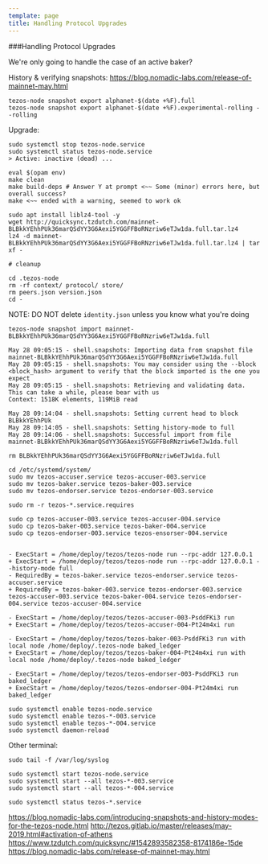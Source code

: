 ```yaml
---
template: page
title: Handling Protocol Upgrades
---
```


###Handling Protocol Upgrades

We're only going to handle the case of an active baker?

History & verifying snapshots:
https://blog.nomadic-labs.com/release-of-mainnet-may.html

```
tezos-node snapshot export alphanet-$(date +%F).full
tezos-node snapshot export alphanet-$(date +%F).experimental-rolling --rolling
```

Upgrade:

```
sudo systemctl stop tezos-node.service
sudo systemctl status tezos-node.service
> Active: inactive (dead) ...
```

```
eval $(opam env)
make clean
make build-deps # Answer Y at prompt <~~ Some (minor) errors here, but overall success?
make <~~ ended with a warning, seemed to work ok
```


```
sudo apt install liblz4-tool -y
wget http://quicksync.tzdutch.com/mainnet-BLBkkYEhhPUk36marQSdYY3G6Aexi5YGGFFBoRNzriw6eTJw1da.full.tar.lz4
lz4 -d mainnet-BLBkkYEhhPUk36marQSdYY3G6Aexi5YGGFFBoRNzriw6eTJw1da.full.tar.lz4 | tar xf -

# cleanup
```

```
cd .tezos-node
rm -rf context/ protocol/ store/
rm peers.json version.json
cd -
```

NOTE: DO NOT delete `identity.json` unless you know what you're doing 

```
tezos-node snapshot import mainnet-BLBkkYEhhPUk36marQSdYY3G6Aexi5YGGFFBoRNzriw6eTJw1da.full
```

```
May 28 09:05:15 - shell.snapshots: Importing data from snapshot file mainnet-BLBkkYEhhPUk36marQSdYY3G6Aexi5YGGFFBoRNzriw6eTJw1da.full
May 28 09:05:15 - shell.snapshots: You may consider using the --block <block_hash> argument to verify that the block imported is the one you expect
May 28 09:05:15 - shell.snapshots: Retrieving and validating data. This can take a while, please bear with us
Context: 1518K elements, 119MiB read
```

```
May 28 09:14:04 - shell.snapshots: Setting current head to block BLBkkYEhhPUk
May 28 09:14:05 - shell.snapshots: Setting history-mode to full
May 28 09:14:06 - shell.snapshots: Successful import from file mainnet-BLBkkYEhhPUk36marQSdYY3G6Aexi5YGGFFBoRNzriw6eTJw1da.full
```

```
rm BLBkkYEhhPUk36marQSdYY3G6Aexi5YGGFFBoRNzriw6eTJw1da.full
```

```
cd /etc/systemd/system/
sudo mv tezos-accuser.service tezos-accuser-003.service
sudo mv tezos-baker.service tezos-baker-003.service
sudo mv tezos-endorser.service tezos-endorser-003.service

sudo rm -r tezos-*.service.requires

sudo cp tezos-accuser-003.service tezos-accuser-004.service
sudo cp tezos-baker-003.service tezos-baker-004.service
sudo cp tezos-endorser-003.service tezos-ensorser-004.service


```


```
- ExecStart = /home/deploy/tezos/tezos-node run --rpc-addr 127.0.0.1
+ ExecStart = /home/deploy/tezos/tezos-node run --rpc-addr 127.0.0.1 --history-mode full
- RequiredBy = tezos-baker.service tezos-endorser.service tezos-accuser.service
+ RequiredBy = tezos-baker-003.service tezos-endorser-003.service tezos-accuser-003.service tezos-baker-004.service tezos-endorser-004.service tezos-accuser-004.service
```

```
- ExecStart = /home/deploy/tezos/tezos-accuser-003-PsddFKi3 run
+ ExecStart = /home/deploy/tezos/tezos-accuser-004-Pt24m4xi run
```

```
- ExecStart = /home/deploy/tezos/tezos-baker-003-PsddFKi3 run with local node /home/deploy/.tezos-node baked_ledger
+ ExecStart = /home/deploy/tezos/tezos-baker-004-Pt24m4xi run with local node /home/deploy/.tezos-node baked_ledger
```

```
- ExecStart = /home/deploy/tezos/tezos-endorser-003-PsddFKi3 run baked_ledger
+ ExecStart = /home/deploy/tezos/tezos-endorser-004-Pt24m4xi run baked_ledger
```

```
sudo systemctl enable tezos-node.service
sudo systemctl enable tezos-*-003.service
sudo systemctl enable tezos-*-004.service
sudo systemctl daemon-reload
```

Other terminal:
```
sudo tail -f /var/log/syslog 
```


```
sudo systemctl start tezos-node.service
sudo systemctl start --all tezos-*-003.service
sudo systemctl start --all tezos-*-004.service

sudo systemctl status tezos-*.service
```

https://blog.nomadic-labs.com/introducing-snapshots-and-history-modes-for-the-tezos-node.html
http://tezos.gitlab.io/master/releases/may-2019.html#activation-of-athens
https://www.tzdutch.com/quicksync/#1542893582358-8174186e-15de
https://blog.nomadic-labs.com/release-of-mainnet-may.html
